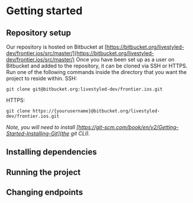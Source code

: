 # Getting started

## Repository setup
Our repository is hosted on Bitbucket at [https://bitbucket.org/livestyled-dev/frontier.ios/src/master/](https://bitbucket.org/livestyled-dev/frontier.ios/src/master/)
Once you have been set up as a user on Bitbucket and added to the repository, it can be cloned via SSH or HTTPS.
Run one of the following commands inside the directory that you want the project to reside within.
SSH:
```
git clone git@bitbucket.org:livestyled-dev/frontier.ios.git
```
HTTPS:
```
git clone https://{yourusername}@bitbucket.org/livestyled-dev/frontier.ios.git
```
_Note, you will need to install [https://git-scm.com/book/en/v2/Getting-Started-Installing-Git](the git CLI)._

## Installing dependencies

## Running the project

## Changing endpoints
